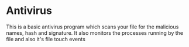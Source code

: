# Antivirus
This is a basic antivirus program which scans your file for the malicious names, hash and signature. It also monitors the processes running by the file and also it's file touch events
